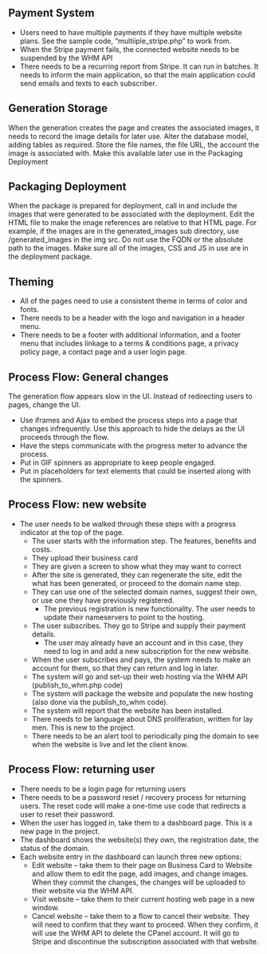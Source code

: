## Payment System

- Users need to have multiple payments if they have multiple website plans. See the sample code, “multiiple\_stripe.php” to work from.  
- When the Stripe payment fails, the connected website needs to be suspended by the WHM API  
- There needs to be a recurring report from Stripe. It can run in batches. It needs to inform the main application, so that the main application could send emails and texts to each subscriber. 

## Generation Storage

When the generation creates the page and creates the associated images, it needs to record the image details for later use. Alter the database model, adding tables as required. Store the file names, the file URL, the account the image is associated with. Make this available later use in the Packaging Deployment

## Packaging Deployment

When the package is prepared for deployment, call in and include the images that were generated to be associated with the deployment. Edit the HTML file to make the image references are relative to that HTML page. For example, if the images are in the generated\_images sub directory, use /generated\_images in the img src. Do not use the FQDN or the absolute path to the images. Make sure all of the images, CSS and JS in use are in the deployment package.

## Theming

- All of the pages need to use a consistent theme in terms of color and fonts.   
- There needs to be a header with the logo and navigation in a header menu.  
- There needs to be a footer with additional information, and a footer menu that includes linkage to a terms & conditions page, a privacy policy page, a contact page and a user login page. 


## Process Flow: General changes

The generation flow appears slow in the UI. Instead of redirecting users to pages, change the UI.

- Use iframes and Ajax to embed the process steps into a page that changes infrequently. Use this approach to hide the delays as the UI proceeds through the flow.  
- Have the steps communicate with the progress meter to advance the process.  
- Put in GIF spinners as appropriate to keep people engaged.   
- Put in placeholders for text elements that could be inserted along with the spinners.  

## Process Flow: new website

- The user needs to be walked through these steps with a progress indicator at the top of the page.  
  - The user starts with the information step. The features, benefits and costs.   
  - They upload their business card  
  - They are given a screen to show what they may want to correct  
  - After the site is generated, they can regenerate the site, edit the what has been generated, or proceed to the domain name step.  
  - They can use one of the selected domain names, suggest their own, or use one they have previously registered.  
    - The previous registration is new functionality. The user needs to update their nameservers to point to the hosting.   
  - The user subscribes. They go to Stripe and supply their payment details.  
    - The user may already have an account and in this case, they need to log in and add a new subscription for the new website.  
  - When the user subscribes and pays, the system needs to make an account for them, so that they can return and log in later.   
  - The system will go and set-up their web hosting via the WHM API (publish\_to\_whm.php code)  
  - The system will package the website and populate the new hosting (also done via the publish\_to\_whm code).   
  - The system will report that the website has been installed.   
  - There needs to be language about DNS proliferation, written for lay men. This is new to the project.  
  - There needs to be an alert tool to periodically ping the domain to see when the website is live and let the client know. 

## Process Flow: returning user

- There needs to be a login page for returning users  
- There needs to be a password reset / recovery process for returning users. The reset code will make a one-time use code that redirects a user to reset their password.  
- When the user has logged in, take them to a dashboard page. This is a new page in the project.  
- The dashboard shows the website(s) they own, the registration date, the status of the domain.   
- Each website entry in the dashboard can launch three new options:  
  - Edit website – take them to their page on Business Card to Website and allow them to edit the page, add images, and change images. When they commit the changes, the changes will be uploaded to their website via the WHM API.
  - Visit website – take them to their current hosting web page in a new window.   
  - Cancel website – take them to a flow to cancel their website. They will need to confirm that they want to proceed. When they confirm, it will use the WHM API to delete the CPanel account. It will go to Stripe and discontinue the subscription associated with that website. 